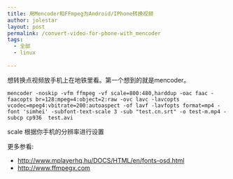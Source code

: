 ```yaml
---
title: 用Mencoder和FFmpeg为Android/IPhone转换视频
author: jolestar
layout: post
permalink: /convert-video-for-phone-with_mencoder
tags:
  - 全部
  - linux
  
---
```



想转换点视频放手机上在地铁里看。第一个想到的就是mencoder。

	mencoder -noskip -vfm ffmpeg -vf scale=800:480,harddup -oac faac -faacopts br=128:mpeg=4:object=2:raw -ovc lavc -lavcopts vcodec=mpeg4:vbitrate=200:autoaspect -of lavf -lavfopts format=mp4 -font 'simhei' -subfont-text-scale 3 -sub "test.cn.srt" -o test-m.mp4 -subcp cp936  test.avi

scale 根据你手机的分辨率进行设置

更多参看:

* <http://www.mplayerhq.hu/DOCS/HTML/en/fonts-osd.html>
* <http://www.ffmpegx.com>
